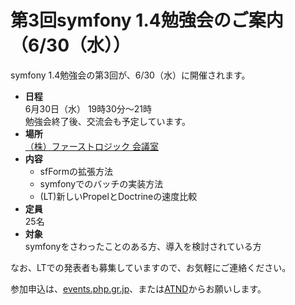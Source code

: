 第3回symfony 1.4勉強会のご案内（6/30（水））
===================================================================

symfony 1.4勉強会の第3回が、6/30（水）に開催されます。

- **日程**<br />
  6月30日（水） 19時30分～21時<br />
  勉強会終了後、交流会も予定しています。
- **場所**<br />
  [（株）ファーストロジック 会議室](http://www.firstlogic.co.jp/about/index.html#map)
- **内容**<br />
  - sfFormの拡張方法
  - symfonyでのバッチの実装方法
  - (LT)新しいPropelとDoctrineの速度比較
- **定員**<br />
  25名
- **対象**<br />
  symfonyをさわったことのある方、導入を検討されている方


なお、LTでの発表者も募集していますので、お気軽にご連絡ください。

参加申込は、[events.php.gr.jp](http://events.php.gr.jp/events/show/98)、または[ATND](http://atnd.org/events/5994)からお願いします。


